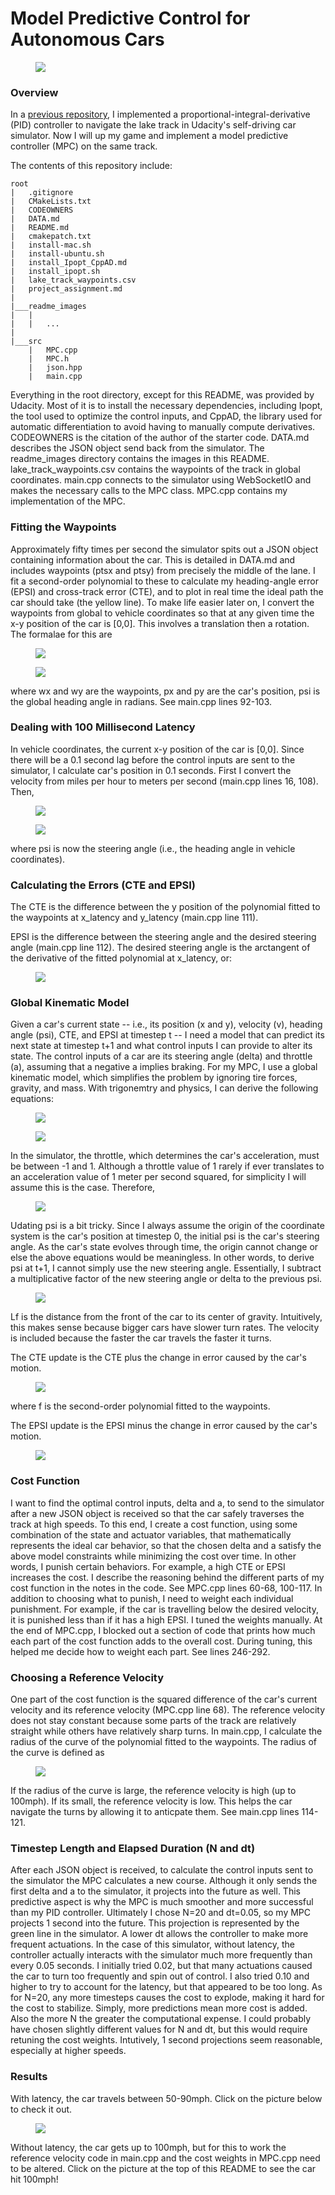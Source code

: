 # Model Predictive Control for Autonomous Cars
<figure>
  <a href="https://www.youtube.com/watch?v=psoxAdS4UHk&feature=youtu.be">
  <img src="readme_images/top100.png"/>
</figure>
</a>
 <p></p>

### Overview
In a [previous repository](https://github.com/sathomas2/CarND-PID-Control-Project), I implemented a proportional-integral-derivative (PID) controller to navigate the lake track in Udacity's self-driving car simulator. Now I will up my game and implement a model predictive controller (MPC) on the same track.

The contents of this repository include:
```
root
|   .gitignore
|   CMakeLists.txt
|   CODEOWNERS
|   DATA.md
|   README.md
|   cmakepatch.txt
|   install-mac.sh
|   install-ubuntu.sh
|   install_Ipopt_CppAD.md
|   install_ipopt.sh
|   lake_track_waypoints.csv
|   project_assignment.md
|
|___readme_images
|   |   
|   |   ...
|   
|___src
    |   MPC.cpp
    |   MPC.h
    |   json.hpp
    |   main.cpp
```
Everything in the root directory, except for this README, was provided by Udacity. Most of it is to install the necessary dependencies, including Ipopt, the tool used to optimize the control inputs, and CppAD, the library used for automatic differentiation to avoid having to manually compute derivatives. CODEOWNERS is the citation of the author of the starter code. DATA.md describes the JSON object send back from the simulator. The readme_images directory contains the images in this README. lake_track_waypoints.csv contains the waypoints of the track in global coordinates. main.cpp connects to the simulator using WebSocketIO and makes the necessary calls to the MPC class. MPC.cpp contains my implementation of the MPC.

### Fitting the Waypoints
Approximately fifty times per second the simulator spits out a JSON object containing information about the car. This is detailed in DATA.md and includes waypoints (ptsx and ptsy) from precisely the middle of the lane. I fit a second-order polynomial to these to calculate my heading-angle error (EPSI) and cross-track error (CTE), and to plot in real time the ideal path the car should take (the yellow line). To make life easier later on, I convert the waypoints from global to vehicle coordinates so that at any given time the x-y position of the car is [0,0]. This involves a translation then a rotation. The formalae for this are
<figure>
  <img src="readme_images/wayx.png"/>
</figure>
 <p></p>
 <figure>
  <img src="readme_images/wayy.png"/>
</figure>
 <p></p>
where wx and wy are the waypoints, px and py are the car's position, psi is the global heading angle in radians. See main.cpp lines 92-103.

### Dealing with 100 Millisecond Latency
In vehicle coordinates, the current x-y position of the car is [0,0]. Since there will be a 0.1 second lag before the control inputs are sent to the simulator, I calculate car's position in 0.1 seconds. First I convert the velocity from miles per hour to meters per second (main.cpp lines 16, 108). Then,
<figure>
  <img src="readme_images/xlatency.png"/>
</figure>
 <p></p>
 <figure>
  <img src="readme_images/ylatency.png"/>
</figure>
 <p></p>
where psi is now the steering angle (i.e., the heading angle in vehicle coordinates).
 
### Calculating the Errors (CTE and EPSI)
The CTE is the difference between the y position of the polynomial fitted to the waypoints at x_latency and y_latency (main.cpp line 111).

EPSI is the difference between the steering angle and the desired steering angle (main.cpp line 112). The desired steering angle is the arctangent of the derivative of the fitted polynomial at x_latency, or:
 <figure>
  <img src="readme_images/psidesired.png"/>
</figure>
 <p></p>
 
### Global Kinematic Model
Given a car's current state -- i.e., its position (x and y), velocity (v), heading angle (psi), CTE, and EPSI at timestep t -- I need a model that can predict its next state at timestep t+1 and what control inputs I can provide to alter its state. The control inputs of a car are its steering angle (delta) and throttle (a), assuming that a negative a implies braking. For my MPC, I use a global kinematic model, which simplifies the problem by ignoring tire forces, gravity, and mass. With trigonemtry and physics, I can derive the following equations:
<figure>
  <img src="readme_images/x.png"/>
</figure>
 <p></p>
 <figure>
  <img src="readme_images/y.png"/>
</figure>
 <p></p>
 
In the simulator, the throttle, which determines the car's acceleration, must be between -1 and 1. Although a throttle value of 1 rarely if ever translates to an acceleration value of 1 meter per second squared, for simplicity I will assume this is the case. Therefore,
 <figure>
  <img src="readme_images/v.png"/>
</figure>
 <p></p>
 
Udating psi is a bit tricky. Since I always assume the origin of the coordinate system is the car's position at timestep 0, the initial psi is the car's steering angle. As the car's state evolves through time, the origin cannot change or else the above equations would be meaningless. In other words, to derive psi at t+1, I cannot simply use the new steering angle. Essentially, I subtract a multiplicative factor of the new steering angle or delta to the previous psi.
 <figure>
  <img src="readme_images/psi.png"/>
</figure>
 <p></p>

Lf is the distance from the front of the car to its center of gravity. Intuitively, this makes sense because bigger cars have slower turn rates. The velocity is included because the faster the car travels the faster it turns.

The CTE update is the CTE plus the change in error caused by the car's motion.
<figure>
  <img src="readme_images/ctet1.png"/>
</figure>
 <p></p>
where f is the second-order polynomial fitted to the waypoints.

The EPSI update is the EPSI minus the change in error caused by the car's motion.
 <figure>
  <img src="readme_images/espit1.png"/>
</figure>
 <p></p>
 
### Cost Function
I want to find the optimal control inputs, delta and a, to send to the simulator after a new JSON object is received so that the car safely traverses the track at high speeds. To this end, I create a cost function, using some combination of the state and actuator variables, that mathematically represents the ideal car behavior, so that the chosen delta and a satisfy the above model constraints while minimizing the cost over time. In other words, I punish certain behaviors. For example, a high CTE or EPSI increases the cost. I describe the reasoning behind the different parts of my cost function in the notes in the code. See MPC.cpp lines 60-68, 100-117. In addition to choosing what to punish, I need to weight each individual punishment. For example, if the car is travelling below the desired velocity, it is punished less than if it has a high EPSI. I tuned the weights manually. At the end of MPC.cpp, I blocked out a section of code that prints how much each part of the cost function adds to the overall cost. During tuning, this helped me decide how to weight each part. See lines 246-292.

### Choosing a Reference Velocity
One part of the cost function is the squared difference of the car's current velocity and its reference velocity (MPC.cpp line 68). The reference velocity does not stay constant because some parts of the track are relatively straight while others have relatively sharp turns. In main.cpp, I calculate the radius of the curve of the polynomial fitted to the waypoints. The radius of the curve is defined as
 <figure>
  <img src="readme_images/radcurve.png"/>
</figure>
 <p></p>

If the radius of the curve is large, the reference velocity is high (up to 100mph). If its small, the reference velocity is low. This helps the car navigate the turns by allowing it to anticpate them. See main.cpp lines 114-121.

### Timestep Length and Elapsed Duration (N and dt)
After each JSON object is received, to calculate the control inputs sent to the simulator the MPC calculates a new course. Although it only sends the first delta and a to the simulator, it projects into the future as well. This predictive aspect is why the MPC is much smoother and more successful than my PID controller. Ultimately I chose N=20 and dt=0.05, so my MPC projects 1 second into the future. This projection is represented by the green line in the simulator. A lower dt allows the controller to make more frequent actuations. In the case of this simulator, without latency, the controller actually interacts with the simulator much more frequently than every 0.05 seconds. I initially tried 0.02, but that many actuations caused the car to turn too frequently and spin out of control. I also tried 0.10 and higher to try to account for the latency, but that appeared to be too long. As for N=20, any more timesteps causes the cost to explode, making it hard for the cost to stabilize. Simply, more predictions mean more cost is added. Also the more N the greater the computational expense. I could probably have chosen slightly different values for N and dt, but this would require retuning the cost weights. Intutively, 1 second projections seem reasonable, especially at higher speeds.

### Results
With latency, the car travels between 50-90mph. Click on the picture below to check it out. 
<figure>
  <a href="https://www.youtube.com/watch?v=wU5nvdat0IA&t=1s">
  <img src="readme_images/withlag.png"/>
</figure>
</a>
 <p></p>

Without latency, the car gets up to 100mph, but for this to work the reference velocity code in main.cpp and the cost weights in MPC.cpp need to be altered. Click on the picture at the top of this README to see the car hit 100mph!
